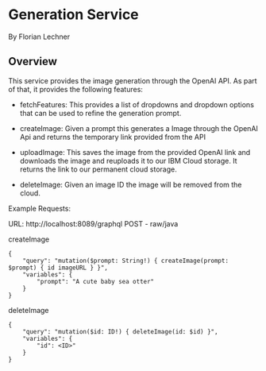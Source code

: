 # Generation Service
By Florian Lechner

## Overview

This service provides the image generation through the OpenAI API. As part of that, it provides the following features:
- fetchFeatures:
This provides a list of dropdowns and dropdown options that can be used to refine the generation prompt.

- createImage:
Given a prompt this generates a Image through the OpenAI Api and returns the temporary link provided from the API

- uploadImage:
This saves the image from the provided OpenAI link and downloads the image and reuploads it to our IBM Cloud storage. It returns the link to our permanent cloud storage.

- deleteImage:
Given an image ID the image will be removed from the cloud.

Example Requests:

URL: http://localhost:8089/graphql
POST - raw/java

createImage
```
{
    "query": "mutation($prompt: String!) { createImage(prompt: $prompt) { id imageURL } }",
    "variables": {
        "prompt": "A cute baby sea otter"
    }
}

```

deleteImage
```
{
    "query": "mutation($id: ID!) { deleteImage(id: $id) }",
    "variables": {
        "id": <ID>"
    }
}

```

